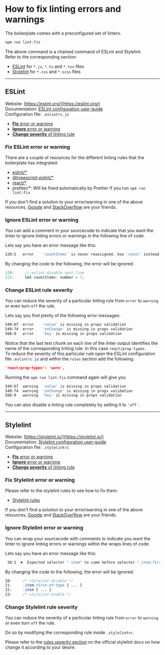 # How to fix linting errors and warnings

The boilerplate comes with a preconfigured set of linters.  

```sh
npm run lint:fix
```

The above command is a chained command of ESLint and Stylelint.  
Refer to the corresponding section:

- [ESLint](#eslint) for `*.js`, `*.ts` and `*.tsx` files
- [Stylelint](#stylelint) for `*.css` and `*.scss` files

----

## ESLint

Website: [https://eslint.org/](https://eslint.org/)  
Documentation: [ESLint configuration user-guide](https://eslint.org/docs/user-guide/configuring)  
Configuration file: `.eslintrc.js`  

- [**Fix** error or warning](#fix-eslint-error-or-warning)
- [**Ignore** error or warning](#ignore-eslint-error-or-warning)
- [**Change severity** of linting rule](#change-eslint-rule-severity)

### Fix ESLint error or warning

There are a couple of resources for the different linting rules that the boilerplate has integrated:

- [eslint/*](https://eslint.org/docs/rules/)
- [@typescript-eslint/*](https://github.com/typescript-eslint/typescript-eslint/tree/master/packages/eslint-plugin#supported-rules)
- [react/*](https://github.com/yannickcr/eslint-plugin-react#list-of-supported-rules)
- prettier/*: Will be fixed automatically by Prettier if you run `npm run lint:fix`

If you don't find a solution to your error/warning in one of the above resources, [Google](https://www.google.com/) and [StackOverflow](https://stackoverflow.com/) are your friends.

### Ignore ESLint error or warning

You can add a comment in your sourcecode to indicate that you want the linter to ignore linting errors or warnings in the following line of code.

Lets say you have an error message like this:  
  
```sh
120:5   error    'countItems' is never reassigned. Use 'const' instead       prefer-const
```

By changing the code to the following, the error will be ignored:

```js
120:     // eslint-disable-next-line
121:     let countItems: number = 7;
```

### Change ESLint rule severity

You can reduce the severity of a particular linting rule from `error` to `warning` or even turn `off` the rule.

Lets say you find plenty of the following error messages:

```sh
549:67  error    'value' is missing in props validation                     react/prop-types
549:74  error    'onChange' is missing in props validation                  react/prop-types
568:9   error    'key' is missing in props validation                       react/prop-types
```

Notice that the last text chunk on each line of the linter output identifies the name of the corresponding linting rule.
In this case `react/prop-types`.  
To reduce the severity of this particular rule open the ESLint configuration file `.eslintrc.js` and within the `rules` section add the following:

```json
'react/prop-types': 'warn',
```

Running the `npm run lint:fix` command again will give you

```sh
549:67  warning  'value' is missing in props validation                     react/prop-types
549:74  warning  'onChange' is missing in props validation                  react/prop-types
568:9   warning  'key' is missing in props validation                       react/prop-types
```

You can also disable a linting rule completely by setting it to `'off'`.

----

## Stylelint

Website: [https://stylelint.io/](https://stylelint.io/)  
Documentation: [Stylelint configuration user-guide](https://github.com/stylelint/stylelint/blob/master/docs/user-guide/configuration.md)  
Configuration file: `.stylelintrc`  

- [**Fix** error or warning](#fix-stylelint-error-or-warning)
- [**Ignore** error or warning](#ignore-stylelint-error-or-warning)
- [**Change severity** of linting rule](#change-stylelint-rule-severity)

### Fix Stylelint error or warning

Please refer to the stylelint rules to see how to fix them:

- [Stylelint rules](https://github.com/stylelint/stylelint/blob/master/docs/user-guide/rules.md)

If you don't find a solution to your error/warning in one of the above resources, [Google](https://www.google.com/) and [StackOverflow](https://stackoverflow.com/) are your friends.

### Ignore Stylelint error or warning

You can wrap your sourcecode with comments to indicate you want the linter to ignore linting errors or warnings within the wraps lines of code.

Lets say you have an error message like this:  
  
```sh
 20:1  ✖  Expected selector ".item" to come before selector ".item:first-of-type"       no-descending-specificity
```

By changing the code to the following, the error will be ignored:

```css
20:     /* stylelint-disable */
21:     .item:first-of-type { ... }
22:     .item { ... }
23:     /* stylelint-enable */
```

### Change Stylelint rule severity

You can reduce the severity of a particular linting rule from `error` to `warning` or even turn `off` the rule.

Do so by modifying the corresponding rule inside `.stylelintrc`.

Please refer to the [rules severity section](https://github.com/stylelint/stylelint/blob/master/docs/user-guide/configuration.md#severities-error--warning) on the official stylelint docs on how change it according to your desire.

